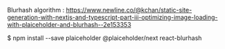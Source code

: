 Blurhash algorithm : https://www.newline.co/@kchan/static-site-generation-with-nextjs-and-typescript-part-iii-optimizing-image-loading-with-plaiceholder-and-blurhash--2e153353

$ npm install --save plaiceholder @plaiceholder/next react-blurhash
